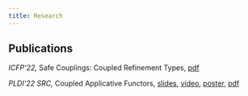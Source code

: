 ```yaml
---
title: Research
---
```


## Publications

_ICFP'22,_ Safe Couplings: Coupled Refinement Types, [pdf][icfp-22-pdf]

_PLDI'22 SRC,_ Coupled Applicative Functors, [slides][pldi-src-22-slides], [video][pldi-src-22-video], [poster][pldi-src-22-poster], [pdf][pldi-src-22-pdf]

[icfp-22-pdf]: https://disk.yandex.ru/i/UxXDQ-tQS-kqrA

[pldi-src-22-slides]: https://disk.yandex.ru/i/Hsep6-mkDCl6zw
[pldi-src-22-video]: https://disk.yandex.ru/i/bUhdV0mZ8c6KTA
[pldi-src-22-poster]: https://disk.yandex.ru/i/lDI3tuPYx0pbqg
[pldi-src-22-pdf]: https://disk.yandex.ru/i/UpLc-9OxQcWnGQ